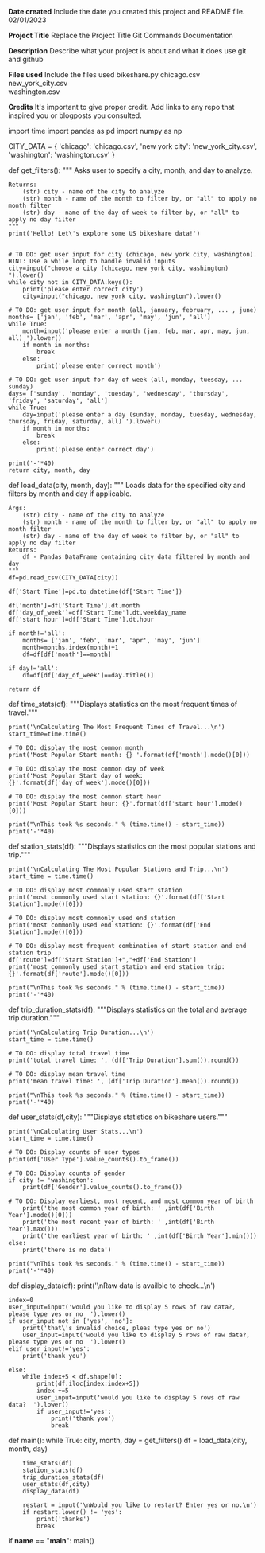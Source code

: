 **Date created**
Include the date you created this project and README file.
02/01/2023

**Project Title**
Replace the Project Title
Git Commands Documentation

**Description**
Describe what your project is about and what it does
use git and github

**Files used**
Include the files used
bikeshare.py
chicago.csv  
new_york_city.csv  
washington.csv

**Credits**
It's important to give proper credit. Add links to any repo that inspired you or blogposts you consulted.


import time
import pandas as pd
import numpy as np

CITY_DATA = { 'chicago': 'chicago.csv',
              'new york city': 'new_york_city.csv',
              'washington': 'washington.csv' }

def get_filters():
    """
    Asks user to specify a city, month, and day to analyze.

    Returns:
        (str) city - name of the city to analyze
        (str) month - name of the month to filter by, or "all" to apply no month filter
        (str) day - name of the day of week to filter by, or "all" to apply no day filter
    """
    print('Hello! Let\'s explore some US bikeshare data!')
    

    # TO DO: get user input for city (chicago, new york city, washington). HINT: Use a while loop to handle invalid inputs
    city=input("choose a city (chicago, new york city, washington) ").lower()
    while city not in CITY_DATA.keys():
        print('please enter correct city')
        city=input("chicago, new york city, washington").lower()
              
    # TO DO: get user input for month (all, january, february, ... , june)
    months= ['jan', 'feb', 'mar', 'apr', 'may', 'jun', 'all']
    while True:
        month=input('please enter a month (jan, feb, mar, apr, may, jun, all) ').lower()
        if month in months:
            break
        else:
            print('please enter correct month')
            
    # TO DO: get user input for day of week (all, monday, tuesday, ... sunday)
    days= ['sunday', 'monday', 'tuesday', 'wednesday', 'thursday', 'friday', 'saturday', 'all']
    while True:
        day=input('please enter a day (sunday, monday, tuesday, wednesday, thursday, friday, saturday, all) ').lower()
        if month in months:
            break
        else:
            print('please enter correct day')

    print('-'*40)
    return city, month, day



def load_data(city, month, day):
    """
    Loads data for the specified city and filters by month and day if applicable.

    Args:
        (str) city - name of the city to analyze
        (str) month - name of the month to filter by, or "all" to apply no month filter
        (str) day - name of the day of week to filter by, or "all" to apply no day filter
    Returns:
        df - Pandas DataFrame containing city data filtered by month and day
    """
    df=pd.read_csv(CITY_DATA[city])
    
    df['Start Time']=pd.to_datetime(df['Start Time'])
    
    df['month']=df['Start Time'].dt.month
    df['day_of_week']=df['Start Time'].dt.weekday_name
    df['start hour']=df['Start Time'].dt.hour
    
    if month!='all':
        months= ['jan', 'feb', 'mar', 'apr', 'may', 'jun']
        month=months.index(month)+1
        df=df[df['month']==month]
        
    if day!='all':
        df=df[df['day_of_week']==day.title()]

    return df


def time_stats(df):
    """Displays statistics on the most frequent times of travel."""

    print('\nCalculating The Most Frequent Times of Travel...\n')
    start_time=time.time()

    # TO DO: display the most common month
    print('Most Popular Start month: {} '.format(df['month'].mode()[0]))

    # TO DO: display the most common day of week
    print('Most Popular Start day of week: {}'.format(df['day_of_week'].mode()[0]))

    # TO DO: display the most common start hour
    print('Most Popular Start hour: {}'.format(df['start hour'].mode()[0]))

    print("\nThis took %s seconds." % (time.time() - start_time))
    print('-'*40)


def station_stats(df):
    """Displays statistics on the most popular stations and trip."""

    print('\nCalculating The Most Popular Stations and Trip...\n')
    start_time = time.time()

    # TO DO: display most commonly used start station
    print('most commonly used start station: {}'.format(df['Start Station'].mode()[0]))

    # TO DO: display most commonly used end station
    print('most commonly used end station: {}'.format(df['End Station'].mode()[0]))

    # TO DO: display most frequent combination of start station and end station trip
    df['route']=df['Start Station']+","+df['End Station']
    print('most commonly used start station and end station trip: {}'.format(df['route'].mode()[0]))

    print("\nThis took %s seconds." % (time.time() - start_time))
    print('-'*40)


def trip_duration_stats(df):
    """Displays statistics on the total and average trip duration."""

    print('\nCalculating Trip Duration...\n')
    start_time = time.time()

    # TO DO: display total travel time
    print('total travel time: ', (df['Trip Duration'].sum()).round())

    # TO DO: display mean travel time
    print('mean travel time: ', (df['Trip Duration'].mean()).round())

    print("\nThis took %s seconds." % (time.time() - start_time))
    print('-'*40)


def user_stats(df,city):
    """Displays statistics on bikeshare users."""

    print('\nCalculating User Stats...\n')
    start_time = time.time()

    # TO DO: Display counts of user types
    print(df['User Type'].value_counts().to_frame())

    # TO DO: Display counts of gender
    if city != 'washington':
        print(df['Gender'].value_counts().to_frame())

    # TO DO: Display earliest, most recent, and most common year of birth
        print('the most common year of birth: ' ,int(df['Birth Year'].mode()[0]))
        print('the most recent year of birth: ' ,int(df['Birth Year'].max()))
        print('the earliest year of birth: ' ,int(df['Birth Year'].min()))
    else:
        print('there is no data')

    print("\nThis took %s seconds." % (time.time() - start_time))
    print('-'*40)

    
def display_data(df):
    print('\nRaw data is availble to check...\n') 
    
    index=0
    user_input=input('would you like to display 5 rows of raw data?, please type yes or no  ').lower()
    if user_input not in ['yes', 'no']:
        print('that\'s invalid choice, pleas type yes or no')
        user_input=input('would you like to display 5 rows of raw data?, please type yes or no  ').lower()
    elif user_input!='yes':
        print('thank you')

    else:
        while index+5 < df.shape[0]:
            print(df.iloc[index:index+5])
            index +=5
            user_input=input('would you like to display 5 rows of raw data?  ').lower()
            if user_input!='yes':
                print('thank you')
                break
    

def main():
    while True:
        city, month, day = get_filters()
        df = load_data(city, month, day)

        time_stats(df)
        station_stats(df)
        trip_duration_stats(df)
        user_stats(df,city)
        display_data(df)

        restart = input('\nWould you like to restart? Enter yes or no.\n')
        if restart.lower() != 'yes':
            print('thanks')
            break


if __name__ == "__main__":
	main()
